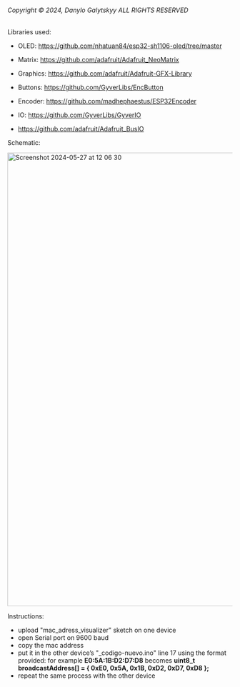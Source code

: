 <h6>
Copyright © 2024, Danylo Galytskyy
ALL RIGHTS RESERVED
</h6>

Libraries used:

* OLED: https://github.com/nhatuan84/esp32-sh1106-oled/tree/master

* Matrix: https://github.com/adafruit/Adafruit_NeoMatrix

* Graphics: https://github.com/adafruit/Adafruit-GFX-Library

* Buttons: https://github.com/GyverLibs/EncButton

* Encoder: https://github.com/madhephaestus/ESP32Encoder

* IO: https://github.com/GyverLibs/GyverIO

* https://github.com/adafruit/Adafruit_BusIO

Schematic:

<img width="1016" alt="Screenshot 2024-05-27 at 12 06 30" src="https://github.com/danylog/comunicador_esp32/assets/36711786/038bc490-cd04-4355-b3ce-ba71ebbb2344">

Instructions:
* upload "mac_adress_visualizer" sketch on one device
* open Serial port on 9600 baud
* copy the mac address
* put it in the other device’s "_codigo-nuevo.ino" line 17 using the format provided: for example **E0:5A:1B:D2:D7:D8** becomes **uint8_t broadcastAddress[] = { 0xE0, 0x5A, 0x1B, 0xD2, 0xD7, 0xD8 };**
* repeat the same process with the other device

